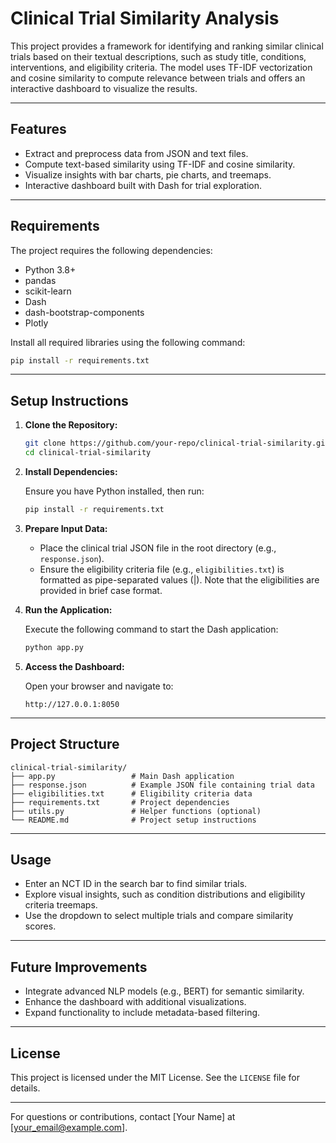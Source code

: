 # Clinical Trial Similarity Analysis

This project provides a framework for identifying and ranking similar clinical trials based on their textual descriptions, such as study title, conditions, interventions, and eligibility criteria. The model uses TF-IDF vectorization and cosine similarity to compute relevance between trials and offers an interactive dashboard to visualize the results.

---

## Features

- Extract and preprocess data from JSON and text files.
- Compute text-based similarity using TF-IDF and cosine similarity.
- Visualize insights with bar charts, pie charts, and treemaps.
- Interactive dashboard built with Dash for trial exploration.

---

## Requirements

The project requires the following dependencies:

- Python 3.8+
- pandas
- scikit-learn
- Dash
- dash-bootstrap-components
- Plotly

Install all required libraries using the following command:

```bash
pip install -r requirements.txt
```

---

## Setup Instructions

1. **Clone the Repository:**

   ```bash
   git clone https://github.com/your-repo/clinical-trial-similarity.git
   cd clinical-trial-similarity
   ```

2. **Install Dependencies:**

   Ensure you have Python installed, then run:

   ```bash
   pip install -r requirements.txt
   ```

3. **Prepare Input Data:**

   - Place the clinical trial JSON file in the root directory (e.g., `response.json`).
   - Ensure the eligibility criteria file (e.g., `eligibilities.txt`) is formatted as pipe-separated values (|). Note that the eligibilities are provided in brief case format.

4. **Run the Application:**

   Execute the following command to start the Dash application:

   ```bash
   python app.py
   ```

5. **Access the Dashboard:**

   Open your browser and navigate to:

   ```
   http://127.0.0.1:8050
   ```

---

## Project Structure

```
clinical-trial-similarity/
├── app.py                 # Main Dash application
├── response.json          # Example JSON file containing trial data
├── eligibilities.txt      # Eligibility criteria data
├── requirements.txt       # Project dependencies
├── utils.py               # Helper functions (optional)
└── README.md              # Project setup instructions
```

---

## Usage

- Enter an NCT ID in the search bar to find similar trials.
- Explore visual insights, such as condition distributions and eligibility criteria treemaps.
- Use the dropdown to select multiple trials and compare similarity scores.

---

## Future Improvements

- Integrate advanced NLP models (e.g., BERT) for semantic similarity.
- Enhance the dashboard with additional visualizations.
- Expand functionality to include metadata-based filtering.

---

## License

This project is licensed under the MIT License. See the `LICENSE` file for details.

---

For questions or contributions, contact [Your Name] at [your_email@example.com].

